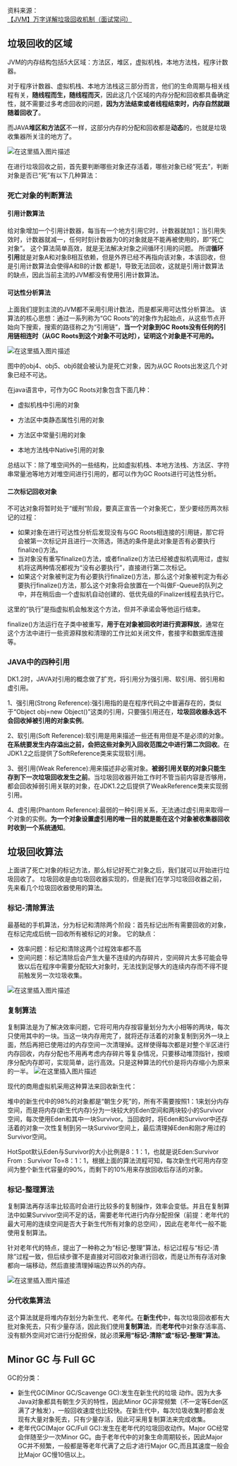 资料来源：<br/>
[【JVM】万字详解垃圾回收机制（面试常问）](https://blog.csdn.net/weixin_48271092/article/details/125330239?spm=1001.2014.3001.5502&ydreferer=aHR0cHM6Ly9ibG9nLmNzZG4ubmV0L3dlaXhpbl80ODI3MTA5Mi9hcnRpY2xlL2RldGFpbHMvMTI1MzMwMjM5P3NwbT0xMDAxLjIwMTQuMzAwMS41NTAy)

## 垃圾回收的区域

JVM的内存结构包括5大区域：方法区，堆区，虚拟机栈，本地方法栈，程序计数器。

对于程序计数器、虚拟机栈、本地方法栈这三部分而言，他们的生命周期与相关线程有关，**随线程而生，随线程而灭**，因此这几个区域的内存分配和回收都具备确定性，就不需要过多考虑回收的问题，**因为方法结束或者线程结束时，内存自然就跟随着回收了**。

而JAVA**堆区和方法区**不一样，这部分内存的分配和回收都是**动态**的，也就是垃圾收集器所关注的地方了。

![在这里插入图片描述](img/53445fb093af4574a096928e3c80de23.jpeg)

在进行垃圾回收之前，首先要判断哪些对象还存活着，哪些对象已经“死去”，判断对象是否已“死”有以下几种算法：

### 死亡对象的判断算法

#### 引用计数算法
给对象增加一个引用计数器，每当有一个地方引用它时，计数器就加1；当引用失效时，计数器就减一，任何时刻计数器为0的对象就是不能再被使用的，即“死亡对象”。
这个算法简单高效，就是无法解决对象之间循环引用的问题。
所谓**循环引用**就是对象A和对象B相互依赖，但是外界已经不再指向该对象，本该回收，但是引用计数算法会使得A和B的计数 都是1，导致无法回收，这就是引用计数算法的缺点，因此当前主流的JVM都没有使用引用计数算法。

#### 可达性分析算法
上面我们提到主流的JVM都不采用引用计数法，而是都采用可达性分析算法。
该算法的核心思想：通过一系列称为“GC Roots”的对象作为起始点，从这些节点开始向下搜索，搜索的路径称之为“引用链”，**当一个对象到GC Roots没有任何的引用链相连时（从GC Roots到这个对象不可达时），证明这个对象是不可用的。**

![在这里插入图片描述](img/49b688f122154133861085da5aef8890.jpeg)

图中的obj4、obj5、obj6就会被认为是死亡对象，因为从GC Roots出发这几个对象已经不可达。

在java语言中，可作为GC Roots对象包含下面几种：

- 虚拟机栈中引用的对象

- 方法区中类静态属性引用的对象

- 方法区中常量引用的对象

- 本地方法栈中Native引用的对象


总结以下：除了堆空间外的一些结构，比如虚拟机栈、本地方法栈、方法区、字符串常量池等地方对堆空间进行引用的，都可以作为GC Roots进行可达性分析。

#### 二次标记回收对象

不可达对象将暂时处于“缓刑”阶段，要真正宣告一个对象死亡，至少要经历两次标记的过程：

- 如果对象在进行可达性分析后发现没有与GC Roots相连接的引用链，那它将会被第一次标记并且进行一次筛选，筛选的条件是此对象是否有必要执行finalize()方法。
- 当对象没有重写finalize()方法，或者finalize()方法已经被虚拟机调用过，虚拟机将这两种情况都视为“没有必要执行”，直接进行第二次标记。
- 如果这个对象被判定为有必要执行finalize()方法，那么这个对象被判定为有必要执行finalize()方法，那么这个对象将会放置在一个叫做F-Queue的队列之中，并在稍后由一个虚拟机自动创建的、低优先级的Finalizer线程去执行它。


这里的“执行”是指虚拟机会触发这个方法，但并不承诺会等他运行结束。

finalize()方法运行在子类中被重写，**用于在对象被回收时进行资源释放**，通常在这个方法中进行一些资源释放和清理的工作比如关闭文件，套接字和数据库连接等。

### JAVA中的四种引用

DK1.2时，JAVA对引用的概念做了扩充，将引用分为强引用、软引用、弱引用和虚引用。

1、强引用(Strong Reference):强引用指的是在程序代码之中普遍存在的，类似于“Object obj=new Object()”这类的引用，只要强引用还在，**垃圾回收器永远不会回收掉被引用的对象实例**。

2、软引用(Soft Reference):软引用是用来描述一些还有用但是不是必须的对象。**在系统要发生内存溢出之前，会把这些对象列入回收范围之中进行第二次回收**。在JDK1.2之后提供了SoftReference类来实现软引用。

3、弱引用(Weak Reference):用来描述非必需对象。**被弱引用关联的对象只能生存到下一次垃圾回收发生之前**。当垃圾回收器开始工作时不管当前内容是否够用，都会回收掉弱引用关联的对象，在JDK1.2之后提供了WeakReference类来实现弱引用。

4、虚引用(Phantom Reference):最弱的一种引用关系，无法通过虚引用来取得一个对象的实例。**为一个对象设置虚引用的唯一目的就是能在这个对象被收集器回收时收到一个系统通知**。

## 垃圾回收算法

上面讲了死亡对象的标记方法，那么标记好死亡对象之后，我们就可以开始进行垃圾回收了。
垃圾回收是由垃圾回收器实现的，但是我们在学习垃圾回收器之前，先来看几个垃圾回收器使用的算法。
### 标记-清除算法
最基础的手机算法，分为标记和清除两个阶段：首先标记出所有需要回收的对象，在标记完成后统一回收所有被标记的对象。
它的缺点：

- 效率问题：标记和清除这两个过程效率都不高
- 空间问题：标记清除后会产生大量不连续的内存碎片，空间碎片太多可能会导致以后在程序中需要分配较大对象时，无法找到足够大的连续内存而不得不提前触发另一次垃圾收集。

![在这里插入图片描述](img/f607e479bdb24538a2db5836d87cbecf.jpeg)

### 复制算法

复制算法是为了解决效率问题，它将可用内存按容量划分为大小相等的两块，每次只使用其中的一块。当这一块内存用完了，就将还存活着的对象复制到另外一块上面，然后再把已使用过的内存空间一次清理掉。这样使得每次都是对整个半区进行内存回收，内存分配也不用再考虑内存碎片等复杂情况，只要移动堆顶指针，按顺序分配内存即可，实现简单，运行高效。只是这种算法的代价是将内存缩小为原来的一半。
![在这里插入图片描述](img/cc59ab71271d4cedbc2f1d325f0fddd3.jpeg)

现代的商用虚拟机采用这种算法来回收新生代：

堆中的新生代中的98%的对象都是“朝生夕死”的，所有不需要按照1：1来划分内存空间，而是将内存(新生代内存)分为一块较大的Eden空间和两块较小的Survivor空间，每次使用Eden和其中一块Survivor。当回收时，将Eden和Survivor中还存活着的对象一次性复制到另一块Survivor空间上，最后清理掉Eden和刚才用过的Survivor空间。

HotSpot默认Eden与Survivor的大小比例是8：1：1，也就是说Eden:Survivor From : Survivor To=8：1：1，根据上面的算法流程可知，每次新生代可用内存空间为整个新生代容量的90%，而剩下的10%用来存放回收后存活的对象。

### 标记-整理算法

复制算法再存活率比较高时会进行比较多的复制操作，效率会变低。并且在复制算法中如果Survivor空间不足的话，需要老年代进行内存分配担保（前提：老年代的最大可用的连续空间是否大于新生代所有对象的总空间），因此在老年代一般不能使用复制算法。

针对老年代的特点，提出了一种称之为“标记-整理”算法，标记过程与“标记-清除”过程一致，但后续步骤不是直接对可回收对象进行回收，而是让所有存活对象都向一端移动，然后直接清理掉端边界以外的内存。


![在这里插入图片描述](img/ff40808d23cc41c9bf78ea68f827bda9.jpeg)

### 分代收集算法

这个算法就是将堆内存划分为新生代、老年代。在**新生代**中，每次垃圾回收都有大批对象死去，只有少量存活，因此我们使用**复制算法**，而**老年代**中对象存活率高、没有额外空间对它进行分配担保，就必须**采用“标记-清除”或“标记-整理”算法**。

## Minor GC 与 Full GC

GC的分类：

- 新生代GC(Minor GC/Scavenge GC):发生在新生代的垃圾 动作。因为大多Java对象都具有朝生夕灭的特性，因此Minor GC非常频繁（不一定等Eden区满了才触发），一般回收速度也比较快。在新生代中，每次垃圾收集时都会发现有大量对象死去，只有少量存活，因此可采用复制算法来完成收集。
- 老年代GC(Major GC/Full GC):发生在老年代的垃圾回收动作。Major GC经常会伴随至少一次Minor GC。由于老年代中的对象生命周期较长，因此Major GC并不频繁，一般都是等老年代满了之后才进行Major GC,而且其速度一般会比Major GC慢10倍以上。
  